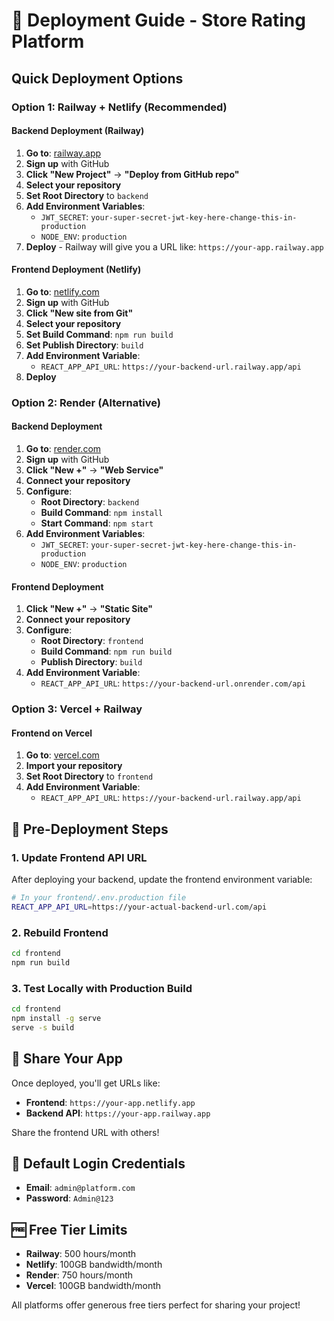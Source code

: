 # 🚀 Deployment Guide - Store Rating Platform

## Quick Deployment Options

### Option 1: Railway + Netlify (Recommended)

#### Backend Deployment (Railway)
1. **Go to**: [railway.app](https://railway.app)
2. **Sign up** with GitHub
3. **Click "New Project"** → **"Deploy from GitHub repo"**
4. **Select your repository**
5. **Set Root Directory** to `backend`
6. **Add Environment Variables**:
   - `JWT_SECRET`: `your-super-secret-jwt-key-here-change-this-in-production`
   - `NODE_ENV`: `production`
7. **Deploy** - Railway will give you a URL like: `https://your-app.railway.app`

#### Frontend Deployment (Netlify)
1. **Go to**: [netlify.com](https://netlify.com)
2. **Sign up** with GitHub
3. **Click "New site from Git"**
4. **Select your repository**
5. **Set Build Command**: `npm run build`
6. **Set Publish Directory**: `build`
7. **Add Environment Variable**:
   - `REACT_APP_API_URL`: `https://your-backend-url.railway.app/api`
8. **Deploy**

### Option 2: Render (Alternative)

#### Backend Deployment
1. **Go to**: [render.com](https://render.com)
2. **Sign up** with GitHub
3. **Click "New +"** → **"Web Service"**
4. **Connect your repository**
5. **Configure**:
   - **Root Directory**: `backend`
   - **Build Command**: `npm install`
   - **Start Command**: `npm start`
6. **Add Environment Variables**:
   - `JWT_SECRET`: `your-super-secret-jwt-key-here-change-this-in-production`
   - `NODE_ENV`: `production`

#### Frontend Deployment
1. **Click "New +"** → **"Static Site"**
2. **Connect your repository**
3. **Configure**:
   - **Root Directory**: `frontend`
   - **Build Command**: `npm run build`
   - **Publish Directory**: `build`
4. **Add Environment Variable**:
   - `REACT_APP_API_URL`: `https://your-backend-url.onrender.com/api`

### Option 3: Vercel + Railway

#### Frontend on Vercel
1. **Go to**: [vercel.com](https://vercel.com)
2. **Import your repository**
3. **Set Root Directory** to `frontend`
4. **Add Environment Variable**:
   - `REACT_APP_API_URL`: `https://your-backend-url.railway.app/api`

## 🔧 Pre-Deployment Steps

### 1. Update Frontend API URL
After deploying your backend, update the frontend environment variable:

```bash
# In your frontend/.env.production file
REACT_APP_API_URL=https://your-actual-backend-url.com/api
```

### 2. Rebuild Frontend
```bash
cd frontend
npm run build
```

### 3. Test Locally with Production Build
```bash
cd frontend
npm install -g serve
serve -s build
```

## 📱 Share Your App

Once deployed, you'll get URLs like:
- **Frontend**: `https://your-app.netlify.app`
- **Backend API**: `https://your-app.railway.app`

Share the frontend URL with others!

## 🔑 Default Login Credentials
- **Email**: `admin@platform.com`
- **Password**: `Admin@123`

## 🆓 Free Tier Limits
- **Railway**: 500 hours/month
- **Netlify**: 100GB bandwidth/month
- **Render**: 750 hours/month
- **Vercel**: 100GB bandwidth/month

All platforms offer generous free tiers perfect for sharing your project!
